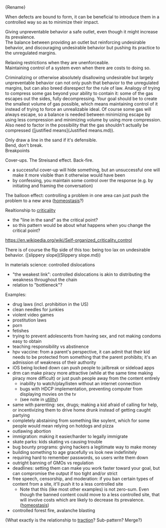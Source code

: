 {Rename}

When defects are bound to form, it can be beneficial to introduce them in a controlled way so as to minimize their impact.

Giving unpreventable behavior a safe outlet, even though it might increase its prevalence.  
The balance between providing an outlet but reinforcing undesirable behavior, and discouraging undesirable behavior but pushing its practice to the unregulated margins.

Relaxing restrictions when they are unenforceable.  
Maintaining control of a system even when there are costs to doing so.

Criminalizing or otherwise absolutely disallowing undesirable but largely unpreventable behavior can not only push that behavior to the unregulated margins, but can also breed disrespect for the rule of law.  Analogy of trying to compress some gas beyond your ability to contain it: some of the gas escapes out the sides, fully decompressing.  Your goal should be to create the smallest volume of gas possible, which means maintaining control of it instead of trying to force an unrealizable ideal. Of course some gas will always escape, so a balance is needed between minimizing escape by using less compression and minimizing volume by using more compression.  Also need to factor in the possibility that the gas shouldn't actually be compressed ([justified means](Justified means.md)).

Only draw a line in the sand if it's defensible.  
Bend, don't break.  
Breakpoints

Cover-ups. The Streisand effect. Back-fire.
- a successful cover-up will hide something, but an unsuccessful one will make it more visible than it otherwise would have been
- by confessing, you maintain some control over the response (e.g. by initiating and framing the conversation)

The balloon effect: controlling a problem in one area can just push the problem to a new area ([homeostasis](Homeostasis.md)?)

Realtionship to [criticality](Criticality.md)
- the "line in the sand" as the critical point?
- so this pattern would be about what happens when you change the critical point?

https://en.wikipedia.org/wiki/Self-organized_criticality_control

There is of course the flip side of this too: being too lax on undesirable behavior. ([slippery slope](Slippery slope.md))

In materials science: controlled dislocations
- "the weakest link": controlled dislocations is akin to distributing the weakness throughout the chain
- relation to "bottleneck"?

Examples:
- drug laws (incl. prohibition in the US)
- clean needles for junkies
- violent video games
- prostitution laws
- porn
- fetishes
- trying to prevent adolescents from having sex, and not making condoms easy to obtain
- teaching responsibility vs abstinence
- hpv vaccine: from a parent's perspective, it can admit that their kid needs to be protected from something that the parent prohibits; it's an admission of weakness of their authority
- iOS being locked down can push people to jailbreak or sideload apps
- drm can make piracy more attractive (while at the same time making piracy more difficult) or just push people away from the content entirely
	- inability to watch/play/listen without an internet connection
	- bugs with HDCP implementation, preventing computer from displaying movies on the tv
	- (see note in [utility](Utility.md))
- same with parenting: sex, drugs; making a kid afraid of calling for help, or incentivizing them to drive home drunk instead of getting caught partying
- completely abstaining from something like soylent, which for some people would mean relying on hotdogs and pizza
- outlawing abortion
- immigration: making it easier/harder to legally immigrate
- skate parks: kids skating vs causing trouble
- bug bounty programs: giving hackers a legitimate way to make money
- building something to age gracefully vs look new indefinitely
- requiring hard to remember passwords, so users write them down
- outright banning of GMOs vs regulation
- deadlines: setting them can make you work faster toward your goal, but can compromise the output if too tight and/or strict
- free speech, censorship, and moderation: if you ban certain types of content from a site, it'll push it to a less controlled site
	- Note that this (like most other examples) is not zero-sum.  Even though the banned content could move to a less controlled site, that will involve costs which are likely to decrease its prevalence. ([homeostasis](Homeostasis.md))
- controlled forest fire, avalanche blasting

{What exactly is the relationship to [traction](Traction.md)?  Sub-pattern?  Merge?}
